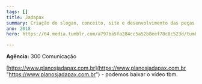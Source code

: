 ```yaml
---
tags: []
title: Jadapax
summary: Criação do slogan, conceito, site e desenvolvimento das peças.
ano: 2018
hero: https://64.media.tumblr.com/a797ba5fa284cc5a52b8eef78c8c523d/tumblr_n0sns6x6X31tsd7eso2_500.jpg

---
```


**Agência:** 300 Comunicação

[https://www.planosjadapax.com.br](https://www.planosjadapax.com.br "https://www.planosjadapax.com.br") - podemos baixar o vídeo tbm.